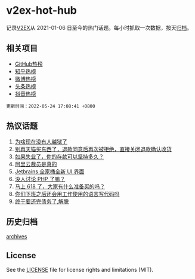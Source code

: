 # v2ex-hot-hub

 记录[V2EX](https://www.v2ex.com/)从 2021-01-06 日至今的热门话题。每小时抓取一次数据，按天[归档](archives)。
 
 ## 相关项目

- [GitHub热榜](https://github.com/lonnyzhang423/github-hot-hub)
- [知乎热榜](https://github.com/lonnyzhang423/zhihu-hot-hub)
- [微博热榜](https://github.com/lonnyzhang423/weibo-hot-hub)
- [头条热榜](https://github.com/lonnyzhang423/toutiao-hot-hub)
- [抖音热榜](https://github.com/lonnyzhang423/douyin-hot-hub)


 `更新时间：2022-05-24 17:08:41 +0800`

## 热议话题

1. [为啥现在没有人越狱了](https://www.v2ex.com/t/854860)
1. [别再天猫买东西了，退款同意后再次被拒绝，直接关闭退款确认收货](https://www.v2ex.com/t/854856)
1. [如果失业了，你的存款可以坚持多久？](https://www.v2ex.com/t/854916)
1. [阿里云裁员是真的](https://www.v2ex.com/t/854867)
1. [Jetbrains 全家桶全新 UI 界面](https://www.v2ex.com/t/854816)
1. [没人讨论 PHP 了嘛？](https://www.v2ex.com/t/854863)
1. [马上 618 了，大家有什么准备买的吗？](https://www.v2ex.com/t/854952)
1. [你们下班之后还会用工作使用的语言写代码吗](https://www.v2ex.com/t/854929)
1. [终于要还完债务了,解脱](https://www.v2ex.com/t/854885)

## 历史归档

[archives](archives)

## License

See the [LICENSE](LICENSE) file for license rights and limitations (MIT).
